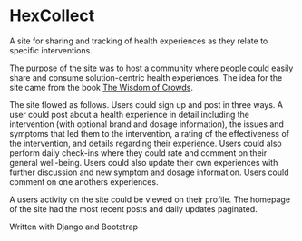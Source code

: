 # HexCollect
A site for sharing and tracking of health experiences as they relate to specific interventions.

The purpose of the site was to host a community where people could easily share and consume solution-centric health experiences. The idea for the site came from the book [The Wisdom of Crowds](https://www.goodreads.com/book/show/68143).

The site flowed as follows. Users could sign up and post in three ways. A user could post about a health experience in detail including the intervention (with optional brand and dosage information), the issues and symptoms that led them to the intervention, a rating of the effectiveness of the intervention, and details regarding their experience. Users could also perform daily check-ins where they could rate and comment on their general well-being. Users could also update their own experiences with further discussion and new symptom and dosage information. Users could comment on one anothers experiences.

A users activity on the site could be viewed on their profile. The homepage of the site had the most recent posts and daily updates paginated.

Written with Django and Bootstrap
